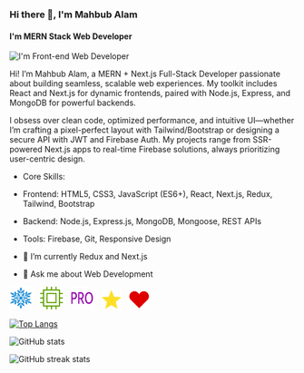 ### Hi there 👋, I'm Mahbub Alam
#### I'm MERN Stack Web Developer
![I'm Front-end Web Developer](https://media.licdn.com/dms/image/v2/C4E16AQF9EdiNeOLjgQ/profile-displaybackgroundimage-shrink_350_1400/profile-displaybackgroundimage-shrink_350_1400/0/1654667545700?e=1752710400&v=beta&t=Bbp1ehB2ohi0UwAXWf7-fjZl-qRmUDiy8B8moSKl3xI)

Hi! I’m Mahbub Alam, a MERN + Next.js Full-Stack Developer passionate about building seamless, scalable web experiences. My toolkit includes React and Next.js for dynamic frontends, paired with Node.js, Express, and MongoDB for powerful backends.

I obsess over clean code, optimized performance, and intuitive UI—whether I’m crafting a pixel-perfect layout with Tailwind/Bootstrap or designing a secure API with JWT and Firebase Auth. My projects range from SSR-powered Next.js apps to real-time Firebase solutions, always prioritizing user-centric design.   
- Core Skills:
- Frontend: HTML5, CSS3, JavaScript (ES6+), React, Next.js, Redux, Tailwind, Bootstrap
- Backend: Node.js, Express.js, MongoDB, Mongoose, REST APIs
- Tools: Firebase, Git, Responsive Design

- 🌱 I’m currently Redux and Next.js 
- 💬 Ask me about Web Development 

<a href='https://archiveprogram.github.com/'><img src='https://raw.githubusercontent.com/acervenky/animated-github-badges/master/assets/acbadge.gif' width='40' height='40'></a> <a href='https://docs.github.com/en/developers'><img src='https://raw.githubusercontent.com/acervenky/animated-github-badges/master/assets/devbadge.gif' width='40' height='40'></a> <a href='https://github.com/pricing'><img src='https://raw.githubusercontent.com/acervenky/animated-github-badges/master/assets/pro.gif' width='40' height='40'></a> <a href='https://stars.github.com/'><img src='https://raw.githubusercontent.com/acervenky/animated-github-badges/master/assets/starbadge.gif' width='35' height='35'></a> <a href='https://docs.github.com/en/github/supporting-the-open-source-community-with-github-sponsors'><img src='https://raw.githubusercontent.com/acervenky/animated-github-badges/master/assets/sponsorbadge.gif' width='35' height='35'></a> 

[![Top Langs](https://github-readme-stats.vercel.app/api/top-langs/?username=Mahbub-web-hero-1997)](https://github.com/anuraghazra/github-readme-stats)

![GitHub stats](https://github-readme-stats.vercel.app/api?username=Mahbub-web-hero-1997&show_icons=true&count_private=true)  

![GitHub streak stats](https://github-readme-streak-stats.herokuapp.com/?user=Mahbub-web-hero-1997) 
